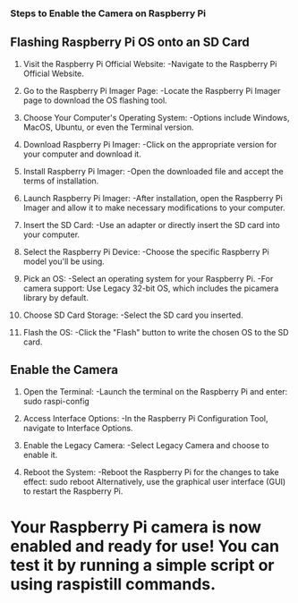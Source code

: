 
### Steps to Enable the Camera on Raspberry Pi
## Flashing Raspberry Pi OS onto an SD Card
1. Visit the Raspberry Pi Official Website:
   -Navigate to the Raspberry Pi Official Website.
   
2. Go to the Raspberry Pi Imager Page:
  -Locate the Raspberry Pi Imager page to download the OS flashing tool.
   
3. Choose Your Computer's Operating System:
  -Options include Windows, MacOS, Ubuntu, or even the Terminal version.
   
4. Download Raspberry Pi Imager:
  -Click on the appropriate version for your computer and download it.

5. Install Raspberry Pi Imager:
  -Open the downloaded file and accept the terms of installation.
   
6. Launch Raspberry Pi Imager:
  -After installation, open the Raspberry Pi Imager and allow it to make necessary modifications to your computer.
   
7. Insert the SD Card:
  -Use an adapter or directly insert the SD card into your computer.

8. Select the Raspberry Pi Device:
  -Choose the specific Raspberry Pi model you'll be using.

9. Pick an OS:
  -Select an operating system for your Raspberry Pi.
  -For camera support:
      Use Legacy 32-bit OS, which includes the picamera library by default.

10. Choose SD Card Storage:
  -Select the SD card you inserted.

11. Flash the OS:
  -Click the "Flash" button to write the chosen OS to the SD card.

## Enable the Camera
1. Open the Terminal:
  -Launch the terminal on the Raspberry Pi and enter: sudo raspi-config

2. Access Interface Options:
  -In the Raspberry Pi Configuration Tool, navigate to Interface Options.

3. Enable the Legacy Camera:
  -Select Legacy Camera and choose to enable it.

4. Reboot the System:
  -Reboot the Raspberry Pi for the changes to take effect: sudo reboot
Alternatively, use the graphical user interface (GUI) to restart the Raspberry Pi.

# Your Raspberry Pi camera is now enabled and ready for use! You can test it by running a simple script or using raspistill commands.
